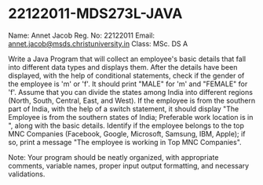 # 22122011-MDS273L-JAVA

Name: Annet Jacob
Reg. No: 22122011
Email: annet.jacob@msds.christuniversity.in
Class:  MSc. DS A

Write a Java Program that will collect an employee's basic details that fall into different data types and displays them.
After the details have been displayed, with the help of conditional statements, check if the gender of the employee is 'm' or 'f'. It should print "MALE" for 'm' and "FEMALE" for 'f'.
Assume that you can divide the states among India into different regions (North, South, Central, East, and West). If the employee is from the southern part of India, with the help of a switch statement, it should display "The Employee is from the southern states of India; Preferable work location is in <state>", along with the basic details.
Identify if the employee belongs to the top MNC Companies (Facebook, Google, Microsoft, Samsung, IBM, Apple); if so, print a message "The employee is working in Top MNC Companies".

Note: Your program should be neatly organized, with appropriate comments, variable names, proper input output formatting, and necessary validations.

